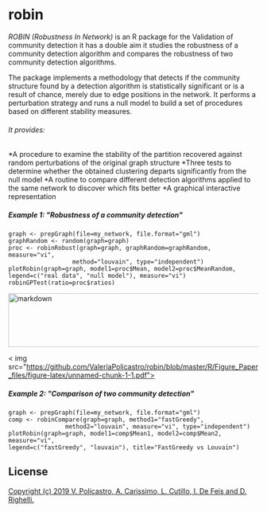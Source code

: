 # robin



*ROBIN (Robustness In Network)* is an R package for the Validation of community detection it has a double aim it studies the robustness of a community detection algorithm and compares the robustness of two community detection algorithms. 

The package implements a methodology that detects if the community structure 
found by a detection algorithm is statistically significant or is a result 
of chance, merely due to edge positions in the network. It performs a 
perturbation strategy and runs a null model to build a set of procedures based 
on different stability measures. 

###### It provides:
*A procedure to examine the stability of the partition recovered against random 
perturbations of the original graph structure
*Three tests to determine whether the obtained clustering departs significantly 
from the null model
*A routine to compare different detection algorithms applied to the same 
network to discover which fits better
*A graphical interactive representation



##### Example 1: "Robustness of a community detection"
```{r}
graph <- prepGraph(file=my_network, file.format="gml")
graphRandom <- random(graph=graph)
proc <- robinRobust(graph=graph, graphRandom=graphRandom, measure="vi", 
                  method="louvain", type="independent")               
plotRobin(graph=graph, model1=proc$Mean, model2=proc$MeanRandom, 
legend=c("real data", "null model"), measure="vi")
robinGPTest(ratio=proc$ratios)
```
<img class="aligncenter size-full wp-image-8747" alt="markdown" src="http://www.maffucci.it/wp-content/uploads/2013/08/markdown.jpg" width="640" height="108" />

< img src="https://github.com/ValeriaPolicastro/robin/blob/master/R/Figure_Paper_files/figure-latex/unnamed-chunk-1-1.pdf">


##### Example 2: "Comparison of two community detection"
```{r}
graph <- prepGraph(file=my_network, file.format="gml")
comp <- robinCompare(graph=graph, method1="fastGreedy",
                method2="louvain", measure="vi", type="independent")                
plotRobin(graph=graph, model1=comp$Mean1, model2=comp$Mean2, measure="vi", 
legend=c("fastGreedy", "louvain"), title="FastGreedy vs Louvain")
```
## License
[Copyright (c) 2019 V. Policastro,  A. Carissimo, L. Cutillo, I. De Feis and D. Righelli.](https://github.com/ValeriaPolicastro/robin/blob/master/LICENCE)

